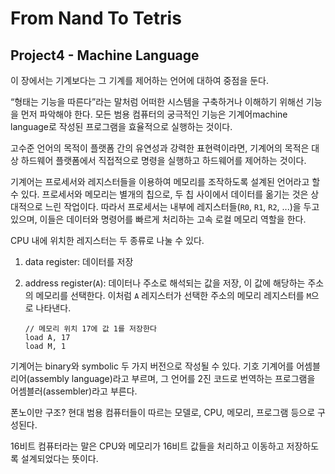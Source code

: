# From Nand To Tetris

## Project4 - Machine Language	

이 장에서는 기계보다는 그 기계를 제어하는 언어에 대하여 중점을 둔다.	

“형태는 기능을 따른다”라는 말처럼 어떠한 시스템을 구축하거나 이해하기 위해선 기능을 먼저 파악해야 한다. 모든 범용 컴퓨터의 궁극적인 기능은 기계어machine language로 작성된 프로그램을 효율적으로 실행하는 것이다. 	

고수준 언어의 목적이 플랫폼 간의 유연성과 강력한 표현력이라면, 기계어의 목적은 대상 하드웨어 플랫폼에서 직접적으로 명령을 실행하고 하드웨어를 제어하는 것이다.

기계어는 프로세서와 레지스터들을 이용하여 메모리를 조작하도록 설계된 언어라고 할 수 있다. 프로세서와 메모리는 별개의 칩으로, 두 칩 사이에서 데이터를 옮기는 것은 상대적으로 느린 작업이다. 따라서 프로세서는 내부에 레지스터들(`R0`, `R1`, `R2`, ...)을 두고 있으며, 이들은 데이터와 명령어를 빠르게 처리하는 고속 로컬 메모리 역할을 한다.

CPU 내에 위치한 레지스터는 두 종류로 나눌 수 있다.

1. data register: 데이터를 저장

2. address register(`A`): 데이터나 주소로 해석되는 값을 저장, 이 값에 해당하는 주소의 메모리를 선택한다. 이처럼 `A` 레지스터가 선택한 주소의 메모리 레지스터를 `M`으로 나타낸다.

   ~~~pseudocode
   // 메모리 위치 17에 값 1를 저장한다
   load A, 17
   load M, 1
   ~~~

   

기계어는 binary와 symbolic 두 가지 버전으로 작성될 수 있다. 기호 기계어를 어셈블리어(assembly language)라고 부르며, 그 언어를 2진 코드로 번역하는 프로그램을 어셈블러(assembler)라고 부른다.

폰노이만 구조? 현대 범용 컴퓨터들이 따르는 모델로, CPU, 메모리, 프로그램 등으로 구성된다.

16비트 컴퓨터라는 말은 CPU와 메모리가 16비트 값들을 처리하고 이동하고 저장하도록 설계되었다는 뜻이다.



